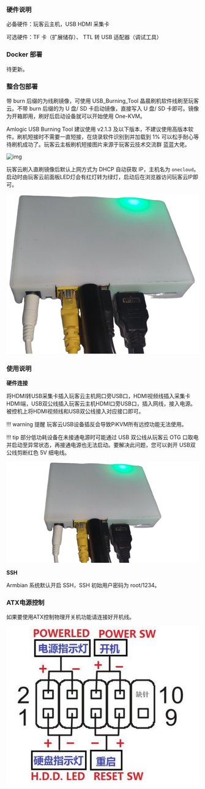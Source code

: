 ### 硬件说明

必备硬件：玩客云主机，USB HDMI 采集卡

可选硬件：TF 卡（扩展储存）、 TTL 转 USB 适配器（调试工具）

### Docker 部署

待更新。

### 整合包部署

带 burn 后缀的为线刷镜像，可使用 USB_Burning_Tool 晶晨刷机软件线刷至玩客云。不带 burn 后缀的为 U 盘/ SD 卡启动镜像，直接写入 U 盘/ SD 卡即可。镜像为开箱即用，刷好后启动设备就可以开始使用 One-KVM。

Amlogic USB Burning Tool 建议使用 v2.1.3 及以下版本，不建议使用高版本软件。刷机短接时不需要一直短接，在烧录软件识别到并加载到 1% 可以松手耐心等待刷机成功了。玩客云主板刷机短接图片来源于玩客云技术交流群 蓝蓝大佬。

![img](./img/1717947165711-51.jpeg)

玩客云刷入直刷镜像后默认上网方式为 DHCP 自动获取 IP，主机名为 `onecloud`。启动时由玩客云前面板LED灯会有红灯转为绿灯，启动后在浏览器访问玩客云IP即可。

![image-20240621005943231](./img/image-20240621005943231.png)

### 使用说明

**硬件连接**

将HDMI转USB采集卡插入玩客云主机网口旁USB口，HDMI视频线插入采集卡HDMI端，USB双公线插入玩客云主机HDMI口旁USB口，插入网线，接入电源。被控机上将HDMI视频线和USB双公线接入对应接口即可。

!!! warning 提醒
    玩客云USB设备插反会导致PiKVM所有远控功能无法使用。

!!! tip
    部分低功耗设备在未接通电源时可能通过 USB 双公线从玩客云 OTG 口取电并启动至异常状态，再接通电源也无法启动。要解决此问题，您可以剥开 USB双 公线剪断红色 5V 细电线。

![image-20240609231232943](./img/image-20240609231232943.png)

**SSH**

Armbian 系统默认开启 SSH，SSH 初始用户密码为 root/1234。

### ATX电源控制

如果要使用ATX控制物理开关机功能请连接好开机线。

![img](./img/1717946862304-33.png)